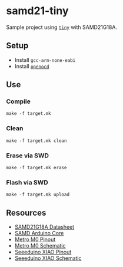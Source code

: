 # samd21-tiny
Sample project using [`tiny`](https://github.com/ryanplusplus/tiny) with SAMD21G18A.

## Setup
- Install `gcc-arm-none-eabi`
- Install [`openocd`](https://sourceforge.net/p/openocd/code/ci/master/tree/)

## Use
### Compile
```shell
make -f target.mk
```

### Clean
```shell
make -f target.mk clean
```

### Erase via SWD
```shell
make -f target.mk erase
```

### Flash via SWD
```shell
make -f target.mk upload
```

## Resources
- [SAMD21G18A Datasheet](http://ww1.microchip.com/downloads/en/DeviceDoc/SAM_D21_DA1_Family_DataSheet_DS40001882F.pdf)
- [SAMD Arduino Core](https://github.com/arduino/ArduinoCore-samd)
- [Metro M0 Pinout](https://learn.adafruit.com/adafruit-metro-m0-express-designed-for-circuitpython/pinouts)
- [Metro M0 Schematic](https://cdn-learn.adafruit.com/assets/assets/000/041/522/original/microcontrollers_schem.png?1493850214)
- [Seeeduino XIAO Pinout](https://files.seeedstudio.com/wiki/Seeeduino-XIAO/img/Seeeduino-XIAO-pinout.jpg)
- [Seeeduino XIAO Schematic](https://files.seeedstudio.com/wiki/Seeeduino-XIAO/res/Seeeduino-XIAO-v1.0-SCH-191112.pdf)

